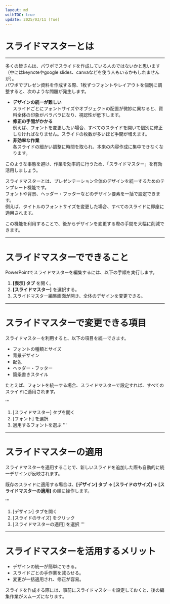 ```yaml
---
layout: md
withTOC: true
update: 2025/03/11 (Tue)
---
```



# スライドマスターとは
---

多くの皆さんは、パワポでスライドを作成している人のではないかと思います（中にはkeynoteやgoogle slides、canvaなどを使う人もいるかもしれませんが）。  
パワポでプレゼン資料を作成する際、1枚ずつフォントやレイアウトを個別に調整すると、次のような問題が発生します。

- **デザインの統一が難しい**  
  スライドごとにフォントサイズやオブジェクトの配置が微妙に異なると、資料全体の印象がバラバラになり、視認性が低下します。
- **修正の手間がかかる**  
  例えば、フォントを変更したい場合、すべてのスライドを開いて個別に修正しなければなりません。スライドの枚数が多いほど手間が増えます。
- **非効率な作業**  
  各スライドの細かい調整に時間を取られ、本来の内容作成に集中できなくなります。


このような事態を避け、作業を効率的に行うため、「スライドマスター」を有効活用しましょう。  


スライドマスターとは、プレゼンテーション全体のデザインを統一するためのテンプレート機能です。  
フォントや背景、ヘッダー・フッターなどのデザイン要素を一括で設定できます。  
例えば、タイトルのフォントサイズを変更した場合、すべてのスライドに即座に適用されます。  

この機能を利用することで、後からデザインを変更する際の手間を大幅に削減できます。



---

# スライドマスターでできること

PowerPointでスライドマスターを編集するには、以下の手順を実行します。

1. **[表示] タブ** を開く。
2. **[スライドマスター]** を選択する。
3. スライドマスター編集画面が開き、全体のデザインを変更できる。

---

# スライドマスターで変更できる項目

スライドマスターを利用すると、以下の項目を統一できます。

- フォントの種類とサイズ
- 背景デザイン
- 配色
- ヘッダー・フッター
- 箇条書きスタイル

たとえば、フォントを統一する場合、スライドマスターで設定すれば、すべてのスライドに適用されます。

'''
1. [スライドマスター] タブを開く
2. [フォント] を選択
3. 適用するフォントを選ぶ
'''

---

# スライドマスターの適用

スライドマスターを適用することで、新しいスライドを追加した際も自動的に統一デザインが反映されます。

既存のスライドに適用する場合は、**[デザイン] タブ → [スライドのサイズ] → [スライドマスターの適用]** の順に操作します。

'''
1. [デザイン] タブを開く
2. [スライドのサイズ] をクリック
3. [スライドマスターの適用] を選択
'''

---

# スライドマスターを活用するメリット

- デザインの統一が簡単にできる。
- スライドごとの手作業を減らせる。
- 変更が一括適用され、修正が容易。

スライドを作成する際には、事前にスライドマスターを設定しておくと、後の編集作業がスムーズになります。
